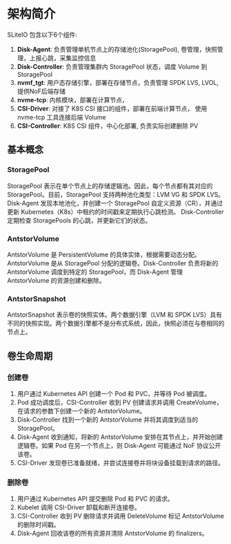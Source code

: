 # 架构简介

SLiteIO 包含以下6个组件:

1. **Disk-Agent**: 负责管理单机节点上的存储池化(StoragePool), 卷管理，快照管理，上报心跳，采集监控信息
2. **Disk-Controller**: 负责管理集群内 StoragePool 状态，调度 Volume 到 StoragePool
3. **nvmf_tgt**: 用户态存储引擎，部署在存储节点，负责管理 SPDK LVS, LVOL, 提供NoF后端存储
4. **nvme-tcp**: 内核模块，部署在计算节点，
5. **CSI-Driver**: 对接了 K8S CSI 接口的组件，部署在前端计算节点， 使用 nvme-tcp 工具连接后端 Volume
6. **CSI-Controller**: K8S CSI 组件，中心化部署, 负责实际创建删除 PV

## 基本概念

### StoragePool

StoragePool 表示在单个节点上的存储逻辑池。因此，每个节点都有其对应的 StoragePool。目前，StoragePool 支持两种池化类型：LVM VG 和 SPDK LVS。
Disk-Agent 发现本地池化，并创建一个 StoragePool 自定义资源（CR），并通过更新 Kubernetes（K8s）中租约的时间戳来定期执行心跳检测。
Disk-Controller 定期检查 StoragePools 的心跳，并更新它们的状态。


### AntstorVolume

AntstorVolume 是 PersistentVolume 的具体实体，根据需要动态分配。AntstorVolume 是从 StoragePool 分配的逻辑卷。Disk-Controller 负责将新的 AntstorVolume 调度到特定的 StoragePool，而 Disk-Agent 管理 AntstorVolume 的资源创建和删除。

### AntstorSnapshot

AntstorSnapshot 表示卷的快照实体。两个数据引擎（LVM 和 SPDK LVS）具有不同的快照实现。两个数据引擎都不是分布式系统，因此，快照必须在与卷相同的节点上。


## 卷生命周期

### 创建卷

1. 用户通过 Kubernetes API 创建一个 Pod 和 PVC，并等待 Pod 被调度。
2. Pod 成功调度后，CSI-Controller 收到 PV 创建请求并调用 CreateVolume，在请求的参数下创建一个新的 AntstorVolume。
3. Disk-Controller 找到一个新的 AntstorVolume 并将其调度到适当的 StoragePool。
4. Disk-Agent 收到通知，将新的 AntstorVolume 安排在其节点上，并开始创建逻辑卷。如果 Pod 在另一个节点上，则 Disk-Agent 可能通过 NoF 协议公开该卷。
5. CSI-Driver 发现卷已准备就绪，并尝试连接卷并将块设备挂载到请求的路径。


### 删除卷

1. 用户通过 Kubernetes API 提交删除 Pod 和 PVC 的请求。
2. Kubelet 调用 CSI-Driver 卸载和断开连接卷。
3. CSI-Controller 收到 PV 删除请求并调用 DeleteVolume 标记 AntstorVolume 的删除时间戳。
4. Disk-Agent 回收该卷的所有资源并清除 AntstorVolume 的 finalizers。